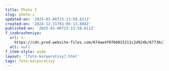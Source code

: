 ```yaml
---
title: Photo I
slug: photo-i
updated-on: '2025-01-06T23:13:58.811Z'
created-on: '2024-12-31T03:05:13.888Z'
published-on: '2025-01-06T23:13:58.811Z'
f_izobrazheniya:
  url: >-
    https://cdn.prod.website-files.com/674ae4f0760015211c2d924b/67736c78dfb9a1be92ef8af5_RM7R3jK1xJs.jpg
  alt: null
f_item-style: wide
layout: '[foto-korporativy].html'
tags: foto-korporativy
---
```



